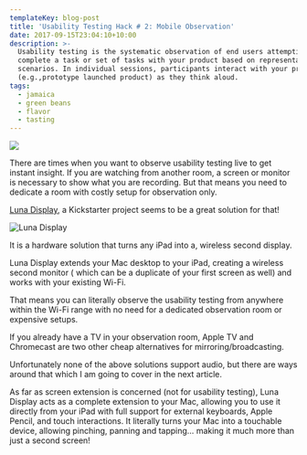 ```yaml
---
templateKey: blog-post
title: 'Usability Testing Hack # 2: Mobile Observation'
date: 2017-09-15T23:04:10+10:00
description: >-
  Usability testing is the systematic observation of end users attempting to
  complete a task or set of tasks with your product based on representative
  scenarios. In individual sessions, participants interact with your product
  (e.g.,prototype launched product) as they think aloud.
tags:
  - jamaica
  - green beans
  - flavor
  - tasting
---
```

![](/img/1_zo-c4lyumqnncjpd8j1ahg.jpeg)

There are times when you want to observe usability testing live to get instant insight. If you are watching from another room, a screen or monitor is necessary to show what you are recording. But that means you need to dedicate a room with costly setup for observation only.



[Luna Display](https://www.kickstarter.com/projects/767721702/luna-display), a Kickstarter project seems to be a great solution for that!

![Luna Display](/img/1_0bmthbbea8krlzcaz4lobq.jpeg)

It is a hardware solution that turns any iPad into a, wireless second display.



Luna Display extends your Mac desktop to your iPad, creating a wireless second monitor ( which can be a duplicate of your first screen as well) and works with your existing Wi-Fi.



That means you can literally observe the usability testing from anywhere within the Wi-Fi range with no need for a dedicated observation room or expensive setups.



If you already have a TV in your observation room, Apple TV and Chromecast are two other cheap alternatives for mirroring/broadcasting.



Unfortunately none of the above solutions support audio, but there are ways around that which I am going to cover in the next article.



As far as screen extension is concerned (not for usability testing), Luna Display acts as a complete extension to your Mac, allowing you to use it directly from your iPad with full support for external keyboards, Apple Pencil, and touch interactions. It literally turns your Mac into a touchable device, allowing pinching, panning and tapping… making it much more than just a second screen!
